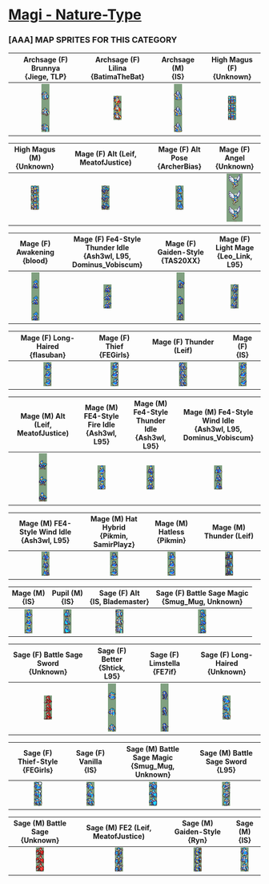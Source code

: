 # [Magi - Nature-Type](../)

### [AAA] MAP SPRITES FOR THIS CATEGORY


|Archsage (F) Brunnya <br> {Jiege, TLP}|Archsage (F) Lilina <br> {BatimaTheBat}|Archsage (M) <br> {IS}|High Magus (F) <br> {Unknown}|
| :---: | :---: | :---: | :---: |
|<img alt="Archsage (F) Brunnya {Jiege, TLP}-stand" src="Archsage (F) Brunnya {Jiege, TLP}-stand.png" />|<img alt="Archsage (F) Lilina {BatimaTheBat}-stand" src="Archsage (F) Lilina {BatimaTheBat}-stand.png" />|<img alt="Archsage (M) {IS}-stand" src="Archsage (M) {IS}-stand.png" />|<img alt="High Magus (F) {Unknown}-stand" src="High Magus (F) {Unknown}-stand.png" />|


|High Magus (M) <br> {Unknown}|Mage (F) Alt (Leif, MeatofJustice) <br> |Mage (F) Alt Pose <br> {ArcherBias}|Mage (F) Angel <br> {Unknown}|
| :---: | :---: | :---: | :---: |
|<img alt="High Magus (M) {Unknown}-stand" src="High Magus (M) {Unknown}-stand.png" />|<img alt="Mage (F) Alt (Leif, MeatofJustice)-stand" src="Mage (F) Alt (Leif, MeatofJustice)-stand.png" />|<img alt="Mage (F) Alt Pose {ArcherBias}-stand" src="Mage (F) Alt Pose {ArcherBias}-stand.png" />|<img alt="Mage (F) Angel {Unknown}-stand" src="Mage (F) Angel {Unknown}-stand.png" />|


|Mage (F) Awakening <br> {blood}|Mage (F) Fe4-Style Thunder Idle <br> {Ash3wl, L95, Dominus_Vobiscum}|Mage (F) Gaiden-Style <br> {TAS20XX}|Mage (F) Light Mage <br> {Leo_Link, L95}|
| :---: | :---: | :---: | :---: |
|<img alt="Mage (F) Awakening {blood}-stand" src="Mage (F) Awakening {blood}-stand.png" />|<img alt="Mage (F) Fe4-Style Thunder Idle {Ash3wl, L95, Dominus_Vobiscum}-stand" src="Mage (F) Fe4-Style Thunder Idle {Ash3wl, L95, Dominus_Vobiscum}-stand.png" />|<img alt="Mage (F) Gaiden-Style {TAS20XX}-stand" src="Mage (F) Gaiden-Style {TAS20XX}-stand.png" />|<img alt="Mage (F) Light Mage {Leo_Link, L95}-stand" src="Mage (F) Light Mage {Leo_Link, L95}-stand.png" />|


|Mage (F) Long-Haired <br> {flasuban}|Mage (F) Thief <br> {FEGirls}|Mage (F) Thunder (Leif) <br> |Mage (F) <br> {IS}|
| :---: | :---: | :---: | :---: |
|<img alt="Mage (F) Long-Haired {flasuban}-stand" src="Mage (F) Long-Haired {flasuban}-stand.png" />|<img alt="Mage (F) Thief {FEGirls}-stand" src="Mage (F) Thief {FEGirls}-stand.png" />|<img alt="Mage (F) Thunder (Leif)-stand" src="Mage (F) Thunder (Leif)-stand.png" />|<img alt="Mage (F) {IS}-stand" src="Mage (F) {IS}-stand.png" />|


|Mage (M) Alt (Leif, MeatofJustice) <br> |Mage (M) FE4-Style Fire Idle <br> {Ash3wl, L95}|Mage (M) Fe4-Style Thunder Idle <br> {Ash3wl, L95}|Mage (M) Fe4-Style Wind Idle <br> {Ash3wl, L95, Dominus_Vobiscum}|
| :---: | :---: | :---: | :---: |
|<img alt="Mage (M) Alt (Leif, MeatofJustice)-stand" src="Mage (M) Alt (Leif, MeatofJustice)-stand.png" />|<img alt="Mage (M) FE4-Style Fire Idle {Ash3wl, L95}-stand" src="Mage (M) FE4-Style Fire Idle {Ash3wl, L95}-stand.png" />|<img alt="Mage (M) Fe4-Style Thunder Idle {Ash3wl, L95}-stand" src="Mage (M) Fe4-Style Thunder Idle {Ash3wl, L95}-stand.png" />|<img alt="Mage (M) Fe4-Style Wind Idle {Ash3wl, L95, Dominus_Vobiscum}-stand" src="Mage (M) Fe4-Style Wind Idle {Ash3wl, L95, Dominus_Vobiscum}-stand.png" />|


|Mage (M) FE4-Style Wind Idle <br> {Ash3wl, L95}|Mage (M) Hat Hybrid <br> {Pikmin, SamirPlayz}|Mage (M) Hatless <br> {Pikmin}|Mage (M) Thunder (Leif) <br> |
| :---: | :---: | :---: | :---: |
|<img alt="Mage (M) FE4-Style Wind Idle {Ash3wl, L95}-stand" src="Mage (M) FE4-Style Wind Idle {Ash3wl, L95}-stand.png" />|<img alt="Mage (M) Hat Hybrid {Pikmin, SamirPlayz}-stand" src="Mage (M) Hat Hybrid {Pikmin, SamirPlayz}-stand.png" />|<img alt="Mage (M) Hatless {Pikmin}-stand" src="Mage (M) Hatless {Pikmin}-stand.png" />|<img alt="Mage (M) Thunder (Leif)-stand" src="Mage (M) Thunder (Leif)-stand.png" />|


|Mage (M) <br> {IS}|Pupil (M) <br> {IS}|Sage (F) Alt <br> {IS, Blademaster}|Sage (F) Battle Sage Magic <br> {Smug_Mug, Unknown}|
| :---: | :---: | :---: | :---: |
|<img alt="Mage (M) {IS}-stand" src="Mage (M) {IS}-stand.png" />|<img alt="Pupil (M) {IS}-stand" src="Pupil (M) {IS}-stand.png" />|<img alt="Sage (F) Alt {IS, Blademaster}-stand" src="Sage (F) Alt {IS, Blademaster}-stand.png" />|<img alt="Sage (F) Battle Sage Magic {Smug_Mug, Unknown}-stand" src="Sage (F) Battle Sage Magic {Smug_Mug, Unknown}-stand.png" />|


|Sage (F) Battle Sage Sword <br> {Unknown}|Sage (F) Better <br> {Shtick, L95}|Sage (F) Limstella <br> {FE7if}|Sage (F) Long-Haired <br> {Unknown}|
| :---: | :---: | :---: | :---: |
|<img alt="Sage (F) Battle Sage Sword {Unknown}-stand" src="Sage (F) Battle Sage Sword {Unknown}-stand.png" />|<img alt="Sage (F) Better {Shtick, L95}-stand" src="Sage (F) Better {Shtick, L95}-stand.png" />|<img alt="Sage (F) Limstella {FE7if}-stand" src="Sage (F) Limstella {FE7if}-stand.png" />|<img alt="Sage (F) Long-Haired {Unknown}-stand" src="Sage (F) Long-Haired {Unknown}-stand.png" />|


|Sage (F) Thief-Style <br> {FEGirls}|Sage (F) Vanilla <br> {IS}|Sage (M) Battle Sage Magic <br> {Smug_Mug, Unknown}|Sage (M) Battle Sage Sword <br> {L95}|
| :---: | :---: | :---: | :---: |
|<img alt="Sage (F) Thief-Style {FEGirls}-stand" src="Sage (F) Thief-Style {FEGirls}-stand.png" />|<img alt="Sage (F) Vanilla {IS}-stand" src="Sage (F) Vanilla {IS}-stand.png" />|<img alt="Sage (M) Battle Sage Magic {Smug_Mug, Unknown}-stand" src="Sage (M) Battle Sage Magic {Smug_Mug, Unknown}-stand.png" />|<img alt="Sage (M) Battle Sage Sword {L95}-stand" src="Sage (M) Battle Sage Sword {L95}-stand.png" />|


|Sage (M) Battle Sage <br> {Unknown}|Sage (M) FE2 (Leif, MeatofJustice) <br> |Sage (M) Gaiden-Style <br> {Ryn}|Sage (M) <br> {IS}|
| :---: | :---: | :---: | :---: |
|<img alt="Sage (M) Battle Sage {Unknown}-stand" src="Sage (M) Battle Sage {Unknown}-stand.png" />|<img alt="Sage (M) FE2 (Leif, MeatofJustice)-stand" src="Sage (M) FE2 (Leif, MeatofJustice)-stand.png" />|<img alt="Sage (M) Gaiden-Style {Ryn}-stand" src="Sage (M) Gaiden-Style {Ryn}-stand.png" />|<img alt="Sage (M) {IS}-stand" src="Sage (M) {IS}-stand.png" />|


